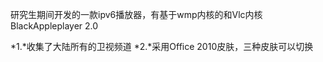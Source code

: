 研究生期间开发的一款ipv6播放器，有基于wmp内核的和Vlc内核
BlackAppleplayer 2.0

   *1.*收集了大陆所有的卫视频道
   *2.*采用Office 2010皮肤，三种皮肤可以切换
